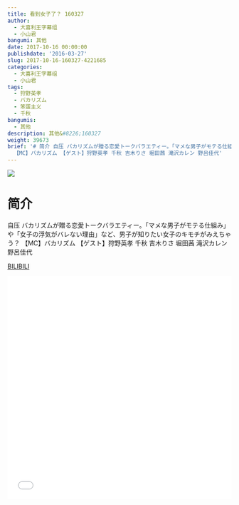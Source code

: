 ```yaml
---
title: 看到女子了？ 160327
author:
  - 大喜利王字幕组
  - 小山君
bangumi: 其他
date: 2017-10-16 00:00:00
publishdate: '2016-03-27'
slug: 2017-10-16-160327-4221685
categories:
  - 大喜利王字幕组
  - 小山君
tags:
  - 狩野英孝
  - バカリズム
  - 笨蛋主义
  - 千秋
bangumis:
  - 其他
description: 其他&#8226;160327
weight: 39673
brief: '# 简介 自压 バカリズムが贈る恋愛トークバラエティー。「マメな男子がモテる仕組み」や「女子の浮気がバレない理由」など、男子が知りたい女子のキモチがみえちゃう？
  【MC】バカリズム 【ゲスト】狩野英孝 千秋 吉木りさ 堀田茜 滝沢カレン 野呂佳代'
---
```


![](https://i.imgur.com/60RTX0H.jpg)

# 简介  
自压 バカリズムが贈る恋愛トークバラエティー。「マメな男子がモテる仕組み」や「女子の浮気がバレない理由」など、男子が知りたい女子のキモチがみえちゃう？
【MC】バカリズム 
【ゲスト】狩野英孝 千秋 吉木りさ 堀田茜 滝沢カレン 野呂佳代


  [BILIBILI](https://www.bilibili.com/video/av4221685/)


<div class="vcontainer">  <iframe class='video' src="//www.bilibili.com/blackboard/player.html?aid=4221685" width="100%" height="500" frameborder="0" allowfullscreen="allowfullscreen"></iframe></div>
